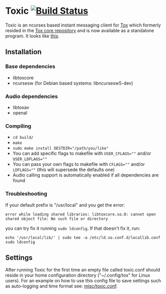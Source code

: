 # Toxic [![Build Status](https://travis-ci.org/Tox/toxic.png?branch=master)](https://travis-ci.org/Tox/toxic)
Toxic is an ncurses based instant messaging client for [Tox](https://tox.im) which formerly resided in the [Tox core repository](https://github.com/irungentoo/toxcore) and is now available as a standalone program. It looks like [this](http://i.imgur.com/hL7WhVl.png).

## Installation

### Base dependencies
* libtoxcore
* ncursesw (for Debian based systems: libncursesw5-dev)

### Audio dependencies
* libtoxav
* openal

### Compiling
* `cd build/`
* `make`
* `sudo make install DESTDIR="/path/you/like"`
* You can add specific flags to makefile with `USER_CFLAGS=""` and/or `USER_LDFLAGS=""`
* You can pass your own flags to makefile with `CFLAGS=""` and/or `LDFLAGS=""` (this will supersede the defaults one)
* Audio calling support is automatically enabled if all dependencies are found

### Troubleshooting
If your default prefix is "/usr/local" and you get the error:
```
error while loading shared libraries: libtoxcore.so.0: cannot open shared object file: No such file or directory
```
you can try fix it running `sudo ldconfig`.
If that doesn't fix it, run:
```
echo '/usr/local/lib/' | sudo tee -a /etc/ld.so.conf.d/locallib.conf
sudo ldconfig
```

## Settings
After running Toxic for the first time an empty file called toxic.conf should reside in your home configuration directory ("~/.config/tox" for Linux users). For an example on how to use this config file to save settings such as auto-logging and time format see: [misc/toxic.conf](misc/toxic.conf).
